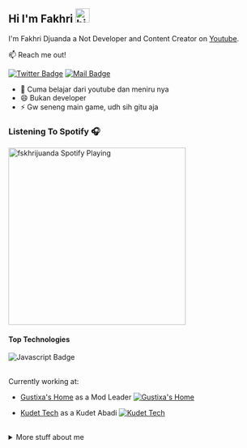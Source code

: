 ## Hi I'm Fakhri <img src="https://user-images.githubusercontent.com/1303154/88677602-1635ba80-d120-11ea-84d8-d263ba5fc3c0.gif" width="28px" alt="hi">

I'm Fakhri Djuanda a Not Developer and Content Creator on [Youtube](https://youtu.be/dQw4w9WgXcQ).

:mailbox: Reach me out!

[![Twitter Badge](https://img.shields.io/badge/-NotF-1ca0f1?style=flat&labelColor=1ca0f1&logo=twitter&logoColor=white&link=https://twitter.com/Fakhri50434989)](https://twitter.com/Fakhri50434989) [![Mail Badge](https://img.shields.io/badge/-@riririfak-e84393?style=flat&labelColor=e84393&logo=instagram&logoColor=white)](https://instagram.com/riririfak)
<!-- TODO: Add last video link -->

- 🤔 Cuma belajar dari youtube dan meniru nya
- 😄 Bukan developer
- ⚡ Gw seneng main game, udh sih gitu aja

### Listening To Spotify 🎧

[<img src="https://spotify-now-playing-tawny.vercel.app/api/spotify-playing" alt="fskhrijuanda Spotify Playing" width="350" />](https://open.spotify.com/user/79dce9bb208443589cbda2a107366c54)

#### Top Technologies

<!-- TODO: Make technologies links takes you to repositories -->

![Javascript Badge](https://img.shields.io/badge/-Javascript-F0DB4F?style=for-the-badge&labelColor=black&logo=javascript&logoColor=F0DB4F)


<br />
Currently working at:

- [Gustixa's Home](https://discordapp.com/api/guilds/804912797795352658/embed.png) as a Mod Leader [![Gustixa's Home](https://discordapp.com/api/guilds/804912797795352658/embed.png)](https://discord.gg/4rjEeE8NXc)

- [Kudet Tech](https://discordapp.com/api/guilds/456930895287549984/embed.png) as a Kudet Abadi [![Kudet Tech](https://discordapp.com/api/guilds/456930895287549984/embed.png)](https://discord.gg/yVttQhP3yG)
<br />



<details>
<summary>
  More stuff about me
</summary>

<br >


#### Coding Stats

<!--START_SECTION:waka-->
```text
JavaScript   1 hr 6 mins     ███████████████▓░░░░░░░░░   62.65 % 
JSON         19 mins         ████▒░░░░░░░░░░░░░░░░░░░░   17.97 % 
Markdown     14 mins         ███▒░░░░░░░░░░░░░░░░░░░░░   13.70 % 
Git Config   3 mins          ▓░░░░░░░░░░░░░░░░░░░░░░░░   03.09 % 
Lua          2 mins          ▒░░░░░░░░░░░░░░░░░░░░░░░░   01.89 % 
```
<!--END_SECTION:waka-->

#### Github Stats

![Fakhri github stats](https://github-readme-stats.vercel.app/api?username=fskhrijuanda&count_private=true&theme=tokyonight&hide=contribs,prs)

</details>



